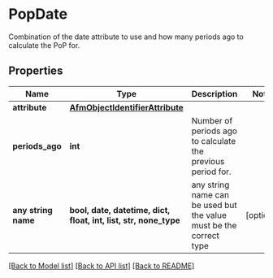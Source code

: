 # PopDate

Combination of the date attribute to use and how many periods ago to calculate the PoP for.

## Properties
Name | Type | Description | Notes
------------ | ------------- | ------------- | -------------
**attribute** | [**AfmObjectIdentifierAttribute**](AfmObjectIdentifierAttribute.md) |  | 
**periods_ago** | **int** | Number of periods ago to calculate the previous period for. | 
**any string name** | **bool, date, datetime, dict, float, int, list, str, none_type** | any string name can be used but the value must be the correct type | [optional]

[[Back to Model list]](../README.md#documentation-for-models) [[Back to API list]](../README.md#documentation-for-api-endpoints) [[Back to README]](../README.md)


